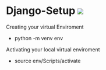# Django-Setup <img src = "h![image](https://user-images.githubusercontent.com/61376989/210409346-ce1bb92f-9ca1-44d6-9219-d5f48ba984f2.png)"/>

Creating your virtual Enviroment
- python -m venv env

Activating your local virtual enviroment
- source env/Scripts/activate


